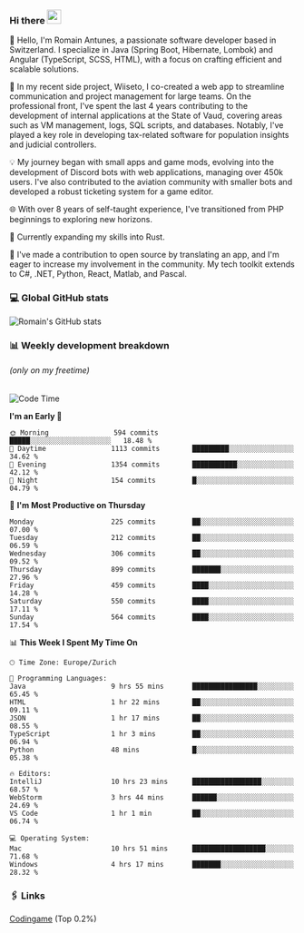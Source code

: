 ### Hi there <img src="https://media.giphy.com/media/hvRJCLFzcasrR4ia7z/giphy.gif" width="25px" height="25px">

👋 Hello, I'm Romain Antunes, a passionate software developer based in Switzerland. I specialize in Java (Spring Boot, Hibernate, Lombok) and Angular (TypeScript, SCSS, HTML), with a focus on crafting efficient and scalable solutions.

🚀 In my recent side project, Wiiseto, I co-created a web app to streamline communication and project management for large teams. On the professional front, I've spent the last 4 years contributing to the development of internal applications at the State of Vaud, covering areas such as VM management, logs, SQL scripts, and databases. Notably, I've played a key role in developing tax-related software for population insights and judicial controllers.

💡 My journey began with small apps and game mods, evolving into the development of Discord bots with web applications, managing over 450k users. I've also contributed to the aviation community with smaller bots and developed a robust ticketing system for a game editor.

🌐 With over 8 years of self-taught experience, I've transitioned from PHP beginnings to exploring new horizons.

🌱 Currently expanding my skills into Rust.

🤝 I've made a contribution to open source by translating an app, and I'm eager to increase my involvement in the community. My tech toolkit extends to C#, .NET, Python, React, Matlab, and Pascal.



### 💻 Global GitHub stats
![Romain's GitHub stats](https://github-readme-streak-stats.herokuapp.com/?user=romainantunes&theme=dark)


### 📊 Weekly development breakdown 
###### *(only on my freetime)*

<!--START_SECTION:wakastats-->
![Code Time](http://img.shields.io/badge/Code%20Time-1%2C600%20hrs%204%20mins-blue)

**I'm an Early 🐤** 

```text
🌞 Morning                594 commits         █████░░░░░░░░░░░░░░░░░░░░   18.48 % 
🌆 Daytime                1113 commits        █████████░░░░░░░░░░░░░░░░   34.62 % 
🌃 Evening                1354 commits        ███████████░░░░░░░░░░░░░░   42.12 % 
🌙 Night                  154 commits         █░░░░░░░░░░░░░░░░░░░░░░░░   04.79 % 
```
📅 **I'm Most Productive on Thursday** 

```text
Monday                   225 commits         ██░░░░░░░░░░░░░░░░░░░░░░░   07.00 % 
Tuesday                  212 commits         ██░░░░░░░░░░░░░░░░░░░░░░░   06.59 % 
Wednesday                306 commits         ██░░░░░░░░░░░░░░░░░░░░░░░   09.52 % 
Thursday                 899 commits         ███████░░░░░░░░░░░░░░░░░░   27.96 % 
Friday                   459 commits         ████░░░░░░░░░░░░░░░░░░░░░   14.28 % 
Saturday                 550 commits         ████░░░░░░░░░░░░░░░░░░░░░   17.11 % 
Sunday                   564 commits         ████░░░░░░░░░░░░░░░░░░░░░   17.54 % 
```


📊 **This Week I Spent My Time On** 

```text
🕑︎ Time Zone: Europe/Zurich

💬 Programming Languages: 
Java                     9 hrs 55 mins       ████████████████░░░░░░░░░   65.45 % 
HTML                     1 hr 22 mins        ██░░░░░░░░░░░░░░░░░░░░░░░   09.11 % 
JSON                     1 hr 17 mins        ██░░░░░░░░░░░░░░░░░░░░░░░   08.55 % 
TypeScript               1 hr 3 mins         ██░░░░░░░░░░░░░░░░░░░░░░░   06.94 % 
Python                   48 mins             █░░░░░░░░░░░░░░░░░░░░░░░░   05.38 % 

🔥 Editors: 
IntelliJ                 10 hrs 23 mins      █████████████████░░░░░░░░   68.57 % 
WebStorm                 3 hrs 44 mins       ██████░░░░░░░░░░░░░░░░░░░   24.69 % 
VS Code                  1 hr 1 min          ██░░░░░░░░░░░░░░░░░░░░░░░   06.74 % 

💻 Operating System: 
Mac                      10 hrs 51 mins      ██████████████████░░░░░░░   71.68 % 
Windows                  4 hrs 17 mins       ███████░░░░░░░░░░░░░░░░░░   28.32 % 
```


<!--END_SECTION:wakastats-->

### 🖇 Links

[Codingame](https://www.codingame.com/profile/defc3ee5279aecc1bb6114e1f994ea9b3325423) (Top 0.2%)
